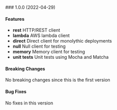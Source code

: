 <a name="1.0.0"></a> ### 1.0.0 (2022-04-29)

#### Features
* **rest** HTTP/REST client
* **lambda** AWS lambda client
* **direct** Direct client for monolythic deployments
* **null** Null client for testing
* **memory** Memory client for testing
* **unit tests** Unit tests using Mocha and Matcha

#### Breaking Changes
No breaking changes since this is the first version

#### Bug Fixes
No fixes in this version

